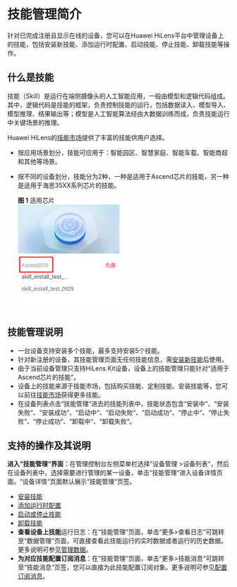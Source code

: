 # 技能管理简介<a name="hilens_02_0009"></a>

针对已完成注册且显示在线的设备，您可以在Huawei HiLens平台中管理设备上的技能，包括安装新技能、添加运行时配置、启动技能、停止技能、卸载技能等操作。

## 什么是技能<a name="section161861359114016"></a>

技能（Skill）是运行在端侧摄像头的人工智能应用，一般由模型和逻辑代码组成。其中，逻辑代码是技能的框架，负责控制技能的运行，包括数据读入、模型导入、模型推理、结果输出等；模型是人工智能算法经由大数据训练而成，负责技能运行中关键场景的推理。

Huawei HiLens的[技能市场](技能市场简介.md)提供了丰富的技能供用户选择。

-   按应用场景划分，技能可应用于：智能园区、智慧家庭、智能车载、智能商超和其他等场景。
-   按不同的设备划分，技能分为2种，一种是适用于Ascend芯片的技能，另一种是适用于海思35XX系列芯片的技能。

    **图 1**  适用芯片<a name="fig1933545015616"></a>  
    ![](figures/适用芯片.png "适用芯片")


## 技能管理说明<a name="section28351847143111"></a>

-   一台设备支持安装多个技能，最多支持安装5个技能。
-   针对新注册的设备，其技能管理页面无任何技能信息，需[安装新技能](安装技能.md)后使用。
-   由于当前设备管理只支持HiLens Kit设备，设备上的技能管理只能针对“适用于Ascend芯片的技能”。
-   设备上的技能来源于技能市场，包括购买技能、定制技能、安装技能等，您可以前往[技能市场](技能市场简介.md)获得更多技能。
-   在设备列表点击“技能管理“进去的技能列表中，技能状态包含“安装中“、“安装失败“、“安装成功“、“启动中“、“启动失败“、“启动成功“、“停止中“、“停止失败“、“停止成功“、“卸载中“、“卸载失败“。

## 支持的操作及其说明<a name="section41719571123"></a>

**进入“技能管理“界面**：在管理控制台左侧菜单栏选择“设备管理 \>设备列表“，然后在设备列表中，选择需要进行管理的某一设备，单击“技能管理“进入设备详情页面。“设备详情“页面默认展示“技能管理“页签。

-   [安装技能](安装技能.md)
-   [添加运行时配置](添加运行时配置.md)
-   [启动或停止技能](启动或停止技能.md)
-   [卸载技能](卸载技能.md)
-   **查看设备上技能**运行日志：在“技能管理“页面，单击“更多\>查看日志“可跳转至“数据管理“页面，可直接查看此技能运行的实时数据或者运行的历史数据。更多说明可参见[管理数据](管理数据.md)。
-   **为对应技能配置订阅消息**：在“技能管理“页面，单击“更多\>技能消息“可跳转至“技能消息“页签，您可以直接为此技能配置订阅对象。更多说明可参见[配置订阅消息](配置订阅消息.md)。

